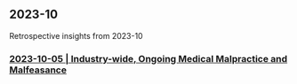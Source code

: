 ## 2023-10
Retrospective insights from 2023-10

### [2023-10-05 | Industry-wide, Ongoing Medical Malpractice and Malfeasance](https://github.com/true-hindsight/2023-10/blob/main/05.md#industry-wide-ongoing-medical-malpractice-and-malfeasance)